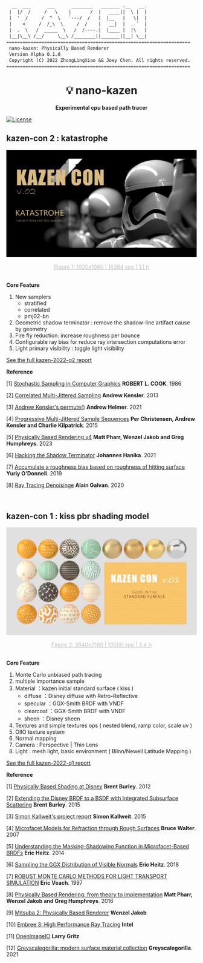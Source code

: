 <!-- Allow this file to not have a first line heading -->
<!-- markdownlint-disable-file MD041 -->

<!-- inline html -->
<!-- markdownlint-disable-file MD033 -->

``` 
  __  ___      ___      ________   _______ .__   __.   
 |  |/  /     /   \    |       /  |   ____||  \ |  | 
 |  '  /     /  ^  \   `---/  /   |  |__   |   \|  | 
 |    <     /  /_\  \     /  /    |   __|  |  . `  | 
 |  .  \   /  _____  \   /  /----.|  |____ |  |\   | 
 |__|\__\ /__/     \__\ /________||_______||__| \__| 
====================================================================
 nano-kazen: Physically Based Renderer                              
 Version Alpha 0.1.0                                            
 Copyright (C) 2022 ZhongLingXiao && Joey Chen. All rights reserved.                          
====================================================================
```

<div align="center">

# 💡 nano-kazen

**Experimental cpu based path tracer**
</div>

[![License](https://img.shields.io/badge/license-BSD%203--Clause-blue.svg?style=flat-square)](https://github.com/ZhongLingXiao/nano-kazen/blob/main/LICENSE)


## kazen-con 2 : katastrophe

![](https://github.com/ZhongLingXiao/nano-kazen/blob/main/doc/2022_q2/img/kc_v02.png "Figure 1: 1920x1080 | 16384 spp | 1.1 h")
<div align=center><center style="font-size:14px;color:#C0C0C0;text-decoration:underline">Figure 1: 1920x1080 | 16384 spp | 1.1 h</center></div><br>

**Core Feature**

1. New samplers
   - stratified
   - correlated
   - pmj02-bn
2. Geometric shadow terminator : remove the shadow-line artifact cause by geometry
3. Fire fly reduction: increase roughness per bounce
4. Configurable ray bias for reduce ray intersection computations error
5. Light primary visibility : toggle light visibility

[See the full kazen-2022-q2 report](https://kazen-renderer.github.io/2022/07/kazen-con-v002-report.html)

**Reference**

[1] [Stochastic Sampling in Computer Graphics](http://www.cs.cmu.edu/afs/cs/academic/class/15462-s15/www/lec_slides/p51-cook.pdf) **ROBERT L. COOK**. 1986

[2] [Correlated Multi-Jittered Sampling](https://graphics.pixar.com/library/MultiJitteredSampling/paper.pdf) **Andrew Kensler**. 2013

[3] [Andrew Kensler's permute()](https://andrew-helmer.github.io/permute/) **Andrew Helmer**. 2021

[4] [Progressive Multi-Jittered Sample Sequences](https://graphics.pixar.com/library/ProgressiveMultiJitteredSampling/paper.pdf) **Per Christensen, Andrew Kensler and Charlie Kilpatrick**. 2015

[5] [Physically Based Rendering v4](https://www.pbrt.org/) **Matt Pharr, Wenzel Jakob and Greg Humphreys**. 2023

[6] [Hacking the Shadow Terminator](https://jo.dreggn.org/home/2021_terminator.pdf) **Johannes Hanika**. 2021

[7] [Accumulate a roughness bias based on roughness of hitting surface](https://twitter.com/YuriyODonnell/status/1199253959086612480) **Yuriy O'Donnell**. 2019

[8] [Ray Tracing Denoisinge](https://alain.xyz/blog/ray-tracing-denoising#statistical-analysis) **Alain Galvan**. 2020


<br>

## kazen-con 1 : kiss pbr shading model

![](https://github.com/ZhongLingXiao/nano-kazen/blob/main/doc/2022_q1/img/final_cover.jpg "Figure 2: 3840x2160 | 10000 spp | 3.4 h")
<div align=center><center style="font-size:14px;color:#C0C0C0;text-decoration:underline">Figure 2: 3840x2160 | 10000 spp | 3.4 h</center></div><br>

**Core Feature**

1. Monte Carlo unbiased path tracing 
2. multiple importance sample
3. Material ：kazen initial standard surface ( kiss )
   - diffuse ：Disney diffuse with Retro-Reflective
   - specular ：GGX-Smith BRDF with VNDF
   - clearcoat ：GGX-Smith BRDF with VNDF
   - sheen ：Disney sheen
4. Textures and simple textures ops ( nested blend, ramp color, scale uv )
5. OIIO texture system
6. Normal mapping
7. Camera : Perspective | Thin Lens
8. Light : mesh light, basic environment ( Blinn/Newell Latitude Mapping )

[See the full kazen-2022-q1 report](https://kazen-renderer.github.io/2022/04/kazen-con-v001-report.html)


**Reference**

[1] [Physically Based Shading at Disney](https://media.disneyanimation.com/uploads/production/publication_asset/48/asset/s2012_pbs_disney_brdf_notes_v3.pdf) **Brent Burley**. 2012

[2] [Extending the Disney BRDF to a BSDF with Integrated Subsurface Scattering](https://blog.selfshadow.com/publications/s2015-shading-course/burley/s2015_pbs_disney_bsdf_notes.pdf) **Brent Burley**. 2015

[3] [Simon Kallweit's project report](http://simon-kallweit.me/rendercompo2015/report/) **Simon Kallweit**. 2015

[4] [Microfacet Models for Refraction through Rough Surfaces](https://www.cs.cornell.edu/~srm/publications/EGSR07-btdf.pdf) **Bruce Walter**. 2007

[5] [Understanding the Masking-Shadowing Function in Microfacet-Based BRDFs](https://jcgt.org/published/0003/02/03/paper.pdf) **Eric Heitz**. 2014

[6] [Sampling the GGX Distribution of Visible Normals](https://jcgt.org/published/0007/04/01/paper.pdf) **Eric Heitz**. 2018

[7] [ROBUST MONTE CARLO METHODS FOR LIGHT TRANSPORT SIMULATION](https://graphics.stanford.edu/papers/veach_thesis/thesis.pdf) **Eric Veach**. 1997

[8] [Physically Based Rendering: from theory to implementation](https://www.pbrt.org/) **Matt Pharr, Wenzel Jakob and Greg Humphreys**. 2016

[9] [Mitsuba 2: Physically Based Renderer](https://www.mitsuba-renderer.org/) **Wenzel Jakob**

[10] [Embree 3: High Performance Ray Tracing](https://www.embree.org/) **Intel**

[11] [OpenImageIO](https://sites.google.com/site/openimageio/home) **Larry Gritz**

[12] [Greyscalegorilla: modern surface material collection](https://greyscalegorilla.com/product/modern-surface-material-collection/) **Greyscalegorilla**. 2021
